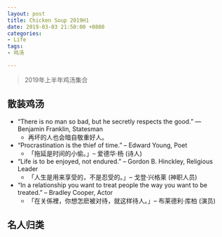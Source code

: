 ```yaml
---
layout: post
title: Chicken Soup 2019H1
date: 2019-03-03 21:50:00 +0800
categories:
- Life
tags:
- 鸡汤

---
```


> 2019年上半年鸡汤集合

## 散装鸡汤

- “There is no man so bad, but he secretly respects the good.” — Benjamin Franklin, Statesman
	- 再坏的人也会暗自敬重好人。
- “Procrastination is the thief of time.” – Edward Young, Poet
	- 「拖延是时间的小偷。」– 爱德华·杨 (诗人)
- “Life is to be enjoyed, not endured.” – Gordon B. Hinckley, Religious Leader
	- 「人生是用来享受的，不是忍受的。」– 戈登‧兴格莱 (神职人员)
- “In a relationship you want to treat people the way you want to be treated.” – Bradley Cooper, Actor
	- 「在关係裡，你想怎麽被对待，就这样待人。」– 布莱德利·库柏 (演员)



## 名人归类



